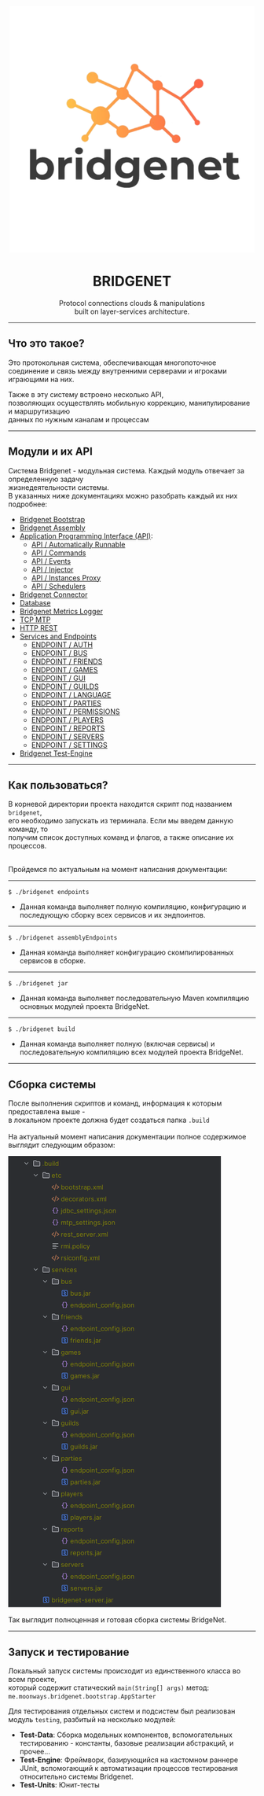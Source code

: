 <div align="center">

<!--suppress CheckImageSize -->
<img src=".assets/logo.png" alt="drawing" width="500"/>

# BRIDGENET

Protocol connections clouds & manipulations<br>
built on layer-services architecture.

</div>

---

## Что это такое?

Это протокольная система, обеспечивающая многопоточное<br>
соединение и связь между внутренними серверами и игроками<br>
играющими на них.<br>

Также в эту систему встроено несколько API,<br>
позволяющих осуществлять мобильную коррекцию, манипулирование и маршрутизацию<br>
данных по нужным каналам и процессам<br>

---

## Модули и их API

Система Bridgenet - модульная система. Каждый модуль отвечает за определенную задачу
<br>жизнедеятельности системы.
<br>В указанных ниже документациях можно разобрать каждый их них подробнее:

* [Bridgenet Bootstrap](.docs/bootstrap.md)
* [Bridgenet Assembly](.docs/assembly.md)
* [Application Programming Interface (API)](.docs/api.md):
    * [API / Automatically Runnable](.docs/api/autorun-api.md)
    * [API / Commands](.docs/api/commands-api.md)
    * [API / Events](.docs/api/events-api.md)
    * [API / Injector](.docs/api/inject-api.md)
    * [API / Instances Proxy](.docs/api/proxy-api.md)
    * [API / Schedulers](.docs/api/scheduler-api.md)
* [Bridgenet Connector](.docs/connector.md)
* [Database](.docs/jdbc.md)
* [Bridgenet Metrics Logger](.docs/metrics.md)
* [TCP MTP](.docs/mtp.md)
* [HTTP REST](.docs/rest.md)
* [Services and Endpoints](.docs/services.md)
    * [ENDPOINT / AUTH](.docs/services/auth-endpoint.md)
    * [ENDPOINT / BUS](.docs/services/bus-endpoint.md)
    * [ENDPOINT / FRIENDS](.docs/services/friends-endpoint.md)
    * [ENDPOINT / GAMES](.docs/services/games-endpoint.md)
    * [ENDPOINT / GUI](.docs/services/gui-endpoint.md)
    * [ENDPOINT / GUILDS](.docs/services/guilds-endpoint.md)
    * [ENDPOINT / LANGUAGE](.docs/services/language-endpoint.md)
    * [ENDPOINT / PARTIES](.docs/services/parties-endpoint.md)
    * [ENDPOINT / PERMISSIONS](.docs/services/permissions-endpoint.md)
    * [ENDPOINT / PLAYERS](.docs/services/players-endpoint.md)
    * [ENDPOINT / REPORTS](.docs/services/reports-endpoint.md)
    * [ENDPOINT / SERVERS](.docs/services/servers-endpoint.md)
    * [ENDPOINT / SETTINGS](.docs/services/settings-endpoint.md)
* [Bridgenet Test-Engine](.docs/test-engine.md)

---

## Как пользоваться?

В корневой директории проекта находится скрипт под названием `bridgenet`,<br>
его необходимо запускать из терминала. Если мы введем данную команду, то<br>
получим список доступных команд и флагов, а также описание их процессов.<br>
<br>

Пройдемся по актуальным на момент написания документации:

---

```shell
$ ./bridgenet endpoints
```

- Данная команда выполняет полную компиляцию, конфигурацию и
  последующую сборку всех сервисов и их эндпоинтов.

---

```shell
$ ./bridgenet assemblyEndpoints
```

- Данная команда выполняет конфигурацию скомпилированных сервисов в сборке.

---

```shell
$ ./bridgenet jar
```

- Данная команда выполняет последовательную Maven компиляцию основных модулей проекта BridgeNet.

---

```shell
$ ./bridgenet build
```

- Данная команда выполняет полную (включая сервисы) и последовательную компиляцию всех модулей проекта BridgeNet.

---

## Сборка системы

После выполнения скриптов и команд, информация к которым предоставлена выше -<br>
в локальном проекте должна будет создаться папка `.build`<br>
<br>
На актуальный момент написания документации полное содержимое выглядит следующим образом:

<img src=".assets/build_directory_view.png"/>

Так выглядит полноценная и готовая сборка системы BridgeNet.

---

## Запуск и тестирование

Локальный запуск системы происходит из единственного класса во всем проекте,<br>
который содержит статический `main(String[] args)` метод:<br>
`me.moonways.bridgenet.bootstrap.AppStarter`

Для тестирования отдельных систем и подсистем был реализован
модуль `testing`, разбитый на несколько модулей:

- **Test-Data**: Сборка модельных компонентов, вспомогательных тестированию - константы, базовые реализации абстракций,
  и прочее...
- **Test-Engine**: Фреймворк, базирующийся на кастомном раннере JUnit, вспомогающий к автоматизации процессов
  тестирования относительно системы Bridgenet.
- **Test-Units**: Юнит-тесты

